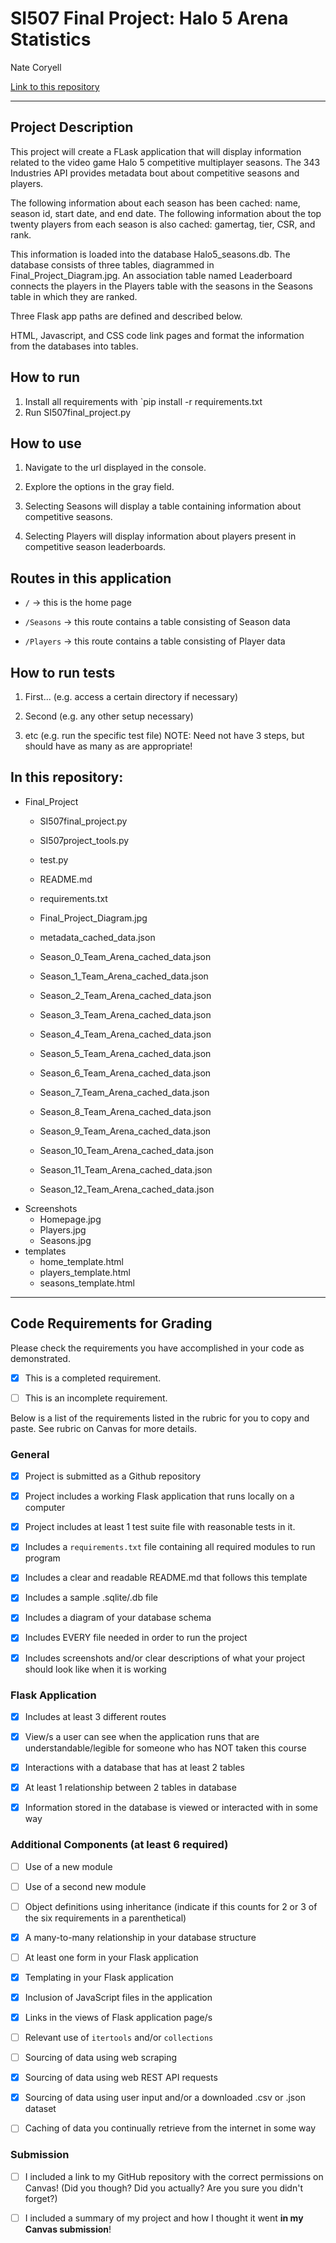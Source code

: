 # SI507 Final Project: Halo 5 Arena Statistics
 
Nate Coryell



[Link to this repository](https://github.com/NCoryell/SI507_Final_Project)



---



## Project Description

This project will create a FLask application that will display information related to the video game Halo 5 competitive multiplayer seasons. The 343 Industries API provides metadata bout about competitive seasons and players. 

The following information about each season has been cached: name, season id, start date, and end date. The following information about the top twenty players from each season is also cached: gamertag, tier, CSR, and rank. 

This information is loaded into the database Halo5_seasons.db. The database consists of three tables, diagrammed in Final_Project_Diagram.jpg. An association table named Leaderboard connects the players in the Players table with the seasons in the Seasons table in which they are ranked.

Three Flask app paths are defined and described below.


HTML, Javascript, and CSS code link pages and format the information from the databases into tables.



## How to run



1. Install all requirements with `pip install -r requirements.txt
2. Run SI507final_project.py



## How to use



1. Navigate to the url displayed in the console.

2. Explore the options in the gray field.
3. Selecting Seasons will display a table containing information about competitive seasons.
4. Selecting Players will display information about players present in competitive season leaderboards.



## Routes in this application


- `/` -> this is the home page

- `/Seasons` -> this route contains a table consisting of Season data
- `/Players` -> this route contains a table consisting of Player data

## How to run tests

1. First... (e.g. access a certain directory if necessary)

2. Second (e.g. any other setup necessary)

3. etc (e.g. run the specific test file)
NOTE: Need not have 3 steps, but should have as many as are appropriate!



## In this repository:


- Final_Project
  - SI507final_project.py
  - SI507project_tools.py
  - test.py

  - README.md
  - requirements.txt
  - Final_Project_Diagram.jpg
  - metadata_cached_data.json
  - Season_0_Team_Arena_cached_data.json
  - Season_1_Team_Arena_cached_data.json
  - Season_2_Team_Arena_cached_data.json
  - Season_3_Team_Arena_cached_data.json
  - Season_4_Team_Arena_cached_data.json
  - Season_5_Team_Arena_cached_data.json
  - Season_6_Team_Arena_cached_data.json
  - Season_7_Team_Arena_cached_data.json
  - Season_8_Team_Arena_cached_data.json
  - Season_9_Team_Arena_cached_data.json
  - Season_10_Team_Arena_cached_data.json
  - Season_11_Team_Arena_cached_data.json
  - Season_12_Team_Arena_cached_data.json
- Screenshots
  - Homepage.jpg
  - Players.jpg
  - Seasons.jpg
- templates
  - home_template.html
  - players_template.html
  - seasons_template.html



---

## Code Requirements for Grading

Please check the requirements you have accomplished in your code as demonstrated.

- [x] This is a completed requirement.

- [ ] This is an incomplete requirement.



Below is a list of the requirements listed in the rubric for you to copy and paste.  See rubric on Canvas for more details.



### General

- [x] Project is submitted as a Github repository

- [x] Project includes a working Flask application that runs locally on a computer

- [x] Project includes at least 1 test suite file with reasonable tests in it.

- [x] Includes a `requirements.txt` file containing all required modules to run program

- [x] Includes a clear and readable README.md that follows this template

- [x] Includes a sample .sqlite/.db file

- [x] Includes a diagram of your database schema

- [x] Includes EVERY file needed in order to run the project

- [x] Includes screenshots and/or clear descriptions of what your project should look like when it is working



### Flask Application

- [x] Includes at least 3 different routes

- [x] View/s a user can see when the application runs that are understandable/legible for someone who has NOT taken this course

- [x] Interactions with a database that has at least 2 tables

- [x] At least 1 relationship between 2 tables in database

- [x] Information stored in the database is viewed or interacted with in some way



### Additional Components (at least 6 required)

- [ ] Use of a new module

- [ ] Use of a second new module

- [ ] Object definitions using inheritance (indicate if this counts for 2 or 3 of the six requirements in a parenthetical)

- [x] A many-to-many relationship in your database structure

- [ ] At least one form in your Flask application

- [x] Templating in your Flask application

- [x] Inclusion of JavaScript files in the application

- [x] Links in the views of Flask application page/s

- [ ] Relevant use of `itertools` and/or `collections`

- [ ] Sourcing of data using web scraping

- [x] Sourcing of data using web REST API requests

- [x] Sourcing of data using user input and/or a downloaded .csv or .json dataset

- [ ] Caching of data you continually retrieve from the internet in some way



### Submission

- [ ] I included a link to my GitHub repository with the correct permissions on Canvas! (Did you though? Did you actually? Are you sure you didn't forget?)

- [ ] I included a summary of my project and how I thought it went **in my Canvas submission**!
